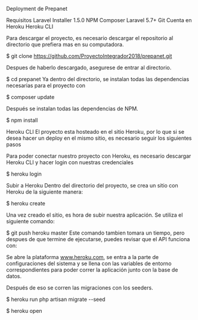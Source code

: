 Deployment de Prepanet

Requisitos
Laravel Installer 1.5.0
NPM
Composer
Laravel 5.7+
Git
Cuenta en Heroku
Heroku CLI

Para descargar el proyecto, es necesario descargar el repositorio al directorio que prefiera mas en su computadora.

$ git clone https://github.com/ProyectoIntegrador2018/prepanet.git


Despues de haberlo descargado, asegurese de entrar al directorio.

$ cd prepanet
Ya dentro del directorio, se instalan todas las dependencias necesarias para el proyecto con

$ composer update

Después se instalan todas las dependencias de NPM.

$ npm install

Heroku CLI
El proyecto esta hosteado en el sitio Heroku, por lo que si se desea hacer un deploy en el mismo sitio, es necesario seguir los siguientes pasos

Para poder conectar nuestro proyecto con Heroku, es necesario descargar Heroku CLI y hacer login con nuestras credenciales

$ heroku login

Subir a Heroku
Dentro del directorio del proyecto, se crea un sitio con Heroku de la siguiente manera:

$ heroku create

Una vez creado el sitio, es hora de subir nuestra aplicación. Se utiliza el siguiente comando:

$ git push heroku master
Este comando tambien tomara un tiempo, pero despues de que termine de ejecutarse, puedes revisar que el API funciona con:

Se abre la plataforma www.heroku.com, se entra a la parte de configuraciones del sistema y se llena con las variables de entorno correspondientes para poder correr la aplicación junto con la base de datos.

Después de eso se corren las migraciones con los seeders.

$ heroku run php artisan migrate --seed

$ heroku open
